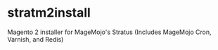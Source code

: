 # stratm2install
Magento 2 installer for MageMojo's Stratus (Includes MageMojo Cron, Varnish, and Redis)
